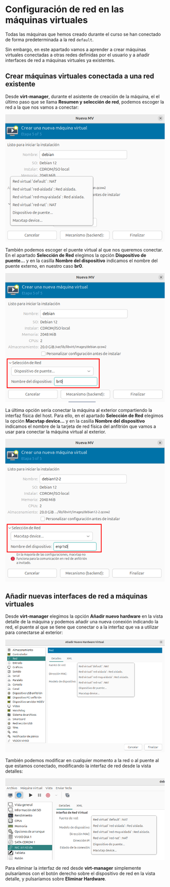 # Configuración de red en las máquinas virtuales

Todas las máquinas que hemos creado durante el curso se han conectado de forma predeterminada a la red `default`. 

Sin embargo, en este apartado vamos a aprender a crear máquinas virtuales conectadas a otras redes definidas por el usuario y a añadir interfaces de red a máquinas virtuales ya existentes.

## Crear máquinas virtuales conectada a una red existente

Desde **virt-manager**, durante el asistente de creación de la máquina, el el último paso que se llama **Resumen y selección de red**, podemos escoger la red a la que nos vamos a conectar:

![configuración](img/configuracion1.png)

También podemos escoger el puente virtual al que nos queremos conectar. En el apartado **Selección de Red** elegimos la opción **Dispositivo de puente...** y en la casilla **Nombre del dispositivo** indicamos el nombre del puente externo, en nuestro caso **br0**.

![configuración](img/configuracion2.png)

La última opción sería conectar la máquina al exterior compartiendo la interfaz física del host. Para ello, en el apartado **Selección de Red** elegimos la opción **Macvtap device...** y en la casilla **Nombre del dispositivo** indicamos el nombre de la tarjeta de red física del anfitrión que vamos a usar para conectar la máquina virtual al exterior.

![configuración](img/configuracion3.png)

## Añadir nuevas interfaces de red a máquinas virtuales

Desde **virt-manager** elegimos la opción **Añadir nuevo hardware** en la vista detalle de la máquina y podemos añadir una nueva conexión indicando la red, el puente al que se tiene que conectar o a la interfaz que va a utilizar para conectarse al exterior:

![configuración](img/configuracion4.png)

También podemos modificar en cualquier momento a la red o al puente al que estamos conectado, modificando la interfaz de red desde la vista detalles:

![configuración](img/configuracion5.png)

Para eliminar la interfaz de red desde **virt-manager** simplemente pulsaríamos con el botón derecho sobre el dispositivo de red en la vista detalle, y pulsaríamos sobre **Eliminar Hardware**.



